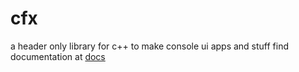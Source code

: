 # cfx
a header only library for c++ to make console ui apps and stuff
find documentation at [docs](https://github.com/rosidae/cfx/wiki)
